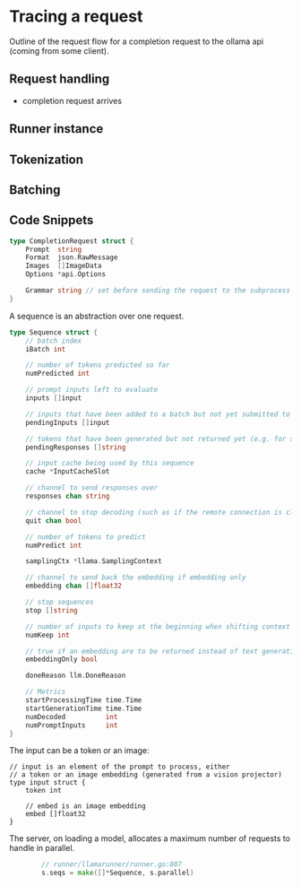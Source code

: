 # Tracing a request

Outline of the request flow for a completion request to the ollama api (coming
from some client).

## Request handling

* completion request arrives

## Runner instance

## Tokenization

## Batching



## Code Snippets

```go
type CompletionRequest struct {
    Prompt  string
    Format  json.RawMessage
    Images  []ImageData
    Options *api.Options

    Grammar string // set before sending the request to the subprocess
}
```

A sequence is an abstraction over one request.

```go
type Sequence struct {
    // batch index
    iBatch int

    // number of tokens predicted so far
    numPredicted int

    // prompt inputs left to evaluate
    inputs []input

    // inputs that have been added to a batch but not yet submitted to Decode
    pendingInputs []input

    // tokens that have been generated but not returned yet (e.g. for stop sequences)
    pendingResponses []string

    // input cache being used by this sequence
    cache *InputCacheSlot

    // channel to send responses over
    responses chan string

    // channel to stop decoding (such as if the remote connection is closed)
    quit chan bool

    // number of tokens to predict
    numPredict int

    samplingCtx *llama.SamplingContext

    // channel to send back the embedding if embedding only
    embedding chan []float32

    // stop sequences
    stop []string

    // number of inputs to keep at the beginning when shifting context window
    numKeep int

    // true if an embedding are to be returned instead of text generation
    embeddingOnly bool

    doneReason llm.DoneReason

    // Metrics
    startProcessingTime time.Time
    startGenerationTime time.Time
    numDecoded          int
    numPromptInputs     int
}
```

The input can be a token or an image:

```
// input is an element of the prompt to process, either
// a token or an image embedding (generated from a vision projector)
type input struct {
    token int

    // embed is an image embedding
    embed []float32
}
```

The  server, on loading a model, allocates a maximum number of requests to
handle in parallel.

```go
        // runner/llamarunner/runner.go:807
        s.seqs = make([]*Sequence, s.parallel)
```
